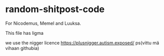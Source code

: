 # random-shitpost-code
For Nicodemus, Memel and Luuksa.

This file has ligma

we use the nigger licence
https://plusnigger.autism.exposed/
ps(vittu mä vihaan githubia)
